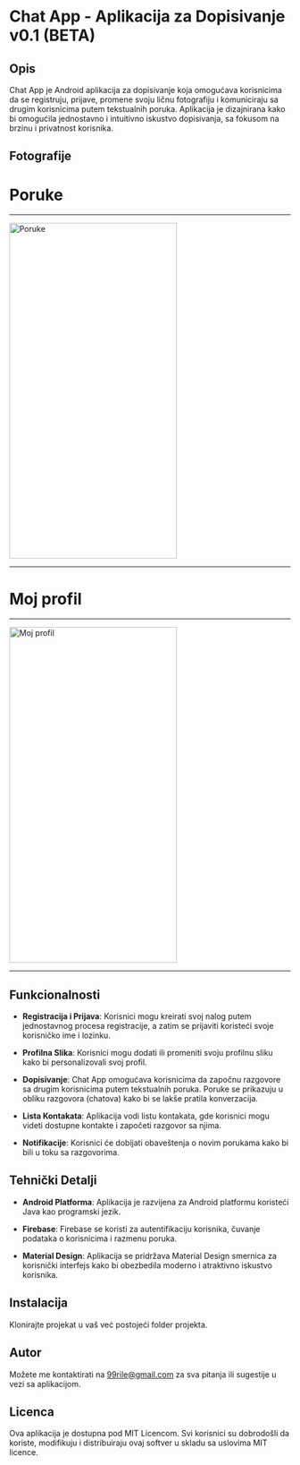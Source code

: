 # Chat App - Aplikacija za Dopisivanje v0.1 (BETA)

## Opis

Chat App je Android aplikacija za dopisivanje koja omogućava korisnicima da se registruju, prijave, promene svoju ličnu fotografiju i komuniciraju sa drugim korisnicima putem tekstualnih poruka. Aplikacija je dizajnirana kako bi omogućila jednostavno i intuitivno iskustvo dopisivanja, sa fokusom na brzinu i privatnost korisnika.


## Fotografije

# Poruke
-----
<img src="https://github.com/rile037/ChatApp/assets/60843900/4164baa3-1b46-49e3-ab8c-3229f3d9331d" width="300" height="600" alt="Poruke">

-----

# Moj profil
-----
<img src="https://github.com/rile037/ChatApp/assets/60843900/c6f369f2-8614-4fdf-afb2-d19eaa9787d8" width="300" height="600" alt="Moj profil">

-----

## Funkcionalnosti

- **Registracija i Prijava**: Korisnici mogu kreirati svoj nalog putem jednostavnog procesa registracije, a zatim se prijaviti koristeći svoje korisničko ime i lozinku.

- **Profilna Slika**: Korisnici mogu dodati ili promeniti svoju profilnu sliku kako bi personalizovali svoj profil.

- **Dopisivanje**: Chat App omogućava korisnicima da započnu razgovore sa drugim korisnicima putem tekstualnih poruka. Poruke se prikazuju u obliku razgovora (chatova) kako bi se lakše pratila konverzacija.

- **Lista Kontakata**: Aplikacija vodi listu kontakata, gde korisnici mogu videti dostupne kontakte i započeti razgovor sa njima.

- **Notifikacije**: Korisnici će dobijati obaveštenja o novim porukama kako bi bili u toku sa razgovorima.

## Tehnički Detalji

- **Android Platforma**: Aplikacija je razvijena za Android platformu koristeći Java kao programski jezik.

- **Firebase**: Firebase se koristi za autentifikaciju korisnika, čuvanje podataka o korisnicima i razmenu poruka.

- **Material Design**: Aplikacija se pridržava Material Design smernica za korisnički interfejs kako bi obezbedila moderno i atraktivno iskustvo korisnika.

## Instalacija

Klonirajte projekat u vaš već postojeći folder projekta.

## Autor

Možete me kontaktirati na 99rile@gmail.com za sva pitanja ili sugestije u vezi sa aplikacijom.

## Licenca

Ova aplikacija je dostupna pod MIT Licencom. Svi korisnici su dobrodošli da koriste, modifikuju i distribuiraju ovaj softver u skladu sa uslovima MIT licence.


